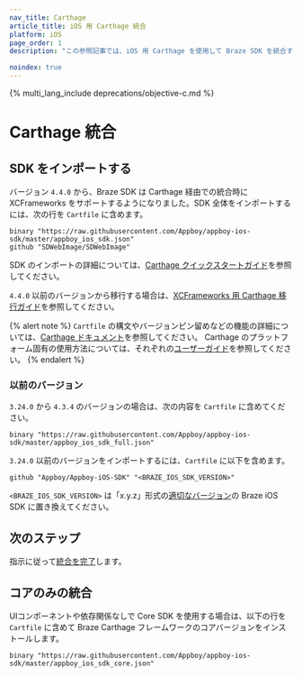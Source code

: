 ```yaml
---
nav_title: Carthage
article_title: iOS 用 Carthage 統合
platform: iOS
page_order: 1
description: "この参照記事では、iOS 用 Carthage を使用して Braze SDK を統合する方法を示します。"

noindex: true
---
```


{% multi_lang_include deprecations/objective-c.md %}

# Carthage 統合

## SDK をインポートする

バージョン `4.4.0` から、Braze SDK は Carthage 経由での統合時に XCFrameworks をサポートするようになりました。SDK 全体をインポートするには、次の行を `Cartfile` に含めます。
```
binary "https://raw.githubusercontent.com/Appboy/appboy-ios-sdk/master/appboy_ios_sdk.json"
github "SDWebImage/SDWebImage"
```

SDK のインポートの詳細については、[Carthage クイックスタートガイド][1]を参照してください。

`4.4.0` 以前のバージョンから移行する場合は、[XCFrameworks 用 Carthage 移行ガイド][2]を参照してください。

{% alert note %}
`Cartfile` の構文やバージョンピン留めなどの機能の詳細については、[Carthage ドキュメント](https://github.com/Carthage/Carthage/blob/master/Documentation/Artifacts.md#cartfile)を参照してください。
Carthage のプラットフォーム固有の使用方法については、それぞれの[ユーザーガイド](https://github.com/Carthage/Carthage#if-youre-building-for-ios-tvos-or-watchos)を参照してください。
{% endalert %}

### 以前のバージョン

`3.24.0` から `4.3.4` のバージョンの場合は、次の内容を `Cartfile` に含めてください。
```
binary "https://raw.githubusercontent.com/Appboy/appboy-ios-sdk/master/appboy_ios_sdk_full.json"
```

`3.24.0` 以前のバージョンをインポートするには、`Cartfile` に以下を含めます。
```
github "Appboy/Appboy-iOS-SDK" "<BRAZE_IOS_SDK_VERSION>"
```

`<BRAZE_IOS_SDK_VERSION>` は「x.y.z」形式の[適切なバージョン][4]の Braze iOS SDK に置き換えてください。

## 次のステップ

指示に従って[統合を完了][5]します。

## コアのみの統合

UIコンポーネントや依存関係なしで Core SDK を使用する場合は、以下の行を `Cartfile` に含めて Braze Carthage フレームワークのコアバージョンをインストールします。

```
binary "https://raw.githubusercontent.com/Appboy/appboy-ios-sdk/master/appboy_ios_sdk_core.json"
```

[1]: https://github.com/Carthage/Carthage#quick-start
[2]: https://github.com/Carthage/Carthage#migrating-a-project-from-framework-bundles-to-xcframeworks
[4]: https://github.com/Appboy/appboy-ios-sdk/releases
[5]: {{site.baseurl}}/developer_guide/platform_integration_guides/ios/initial_sdk_setup/completing_integration/
[6]: https://github.com/Carthage/Carthage/blob/master/Documentation/Artifacts.md#cartfile
